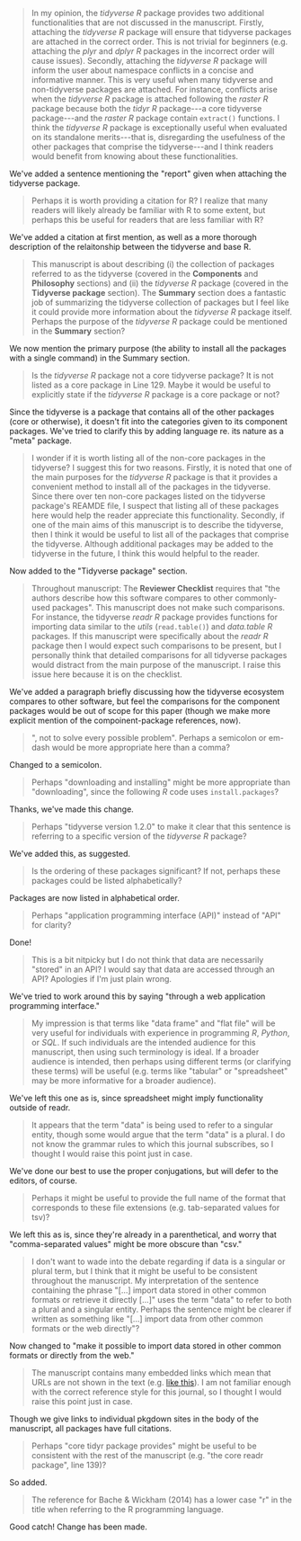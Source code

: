 > In my opinion, the _tidyverse R_ package provides two additional functionalities that are not discussed in the manuscript. Firstly, attaching the _tidyverse R_ package will ensure that tidyverse packages are attached in the correct order. This is not trivial for beginners (e.g. attaching the _plyr_ and _dplyr R_ packages in the incorrect order will cause issues). Secondly, attaching the _tidyverse R_ package will inform the user about namespace conflicts in a concise and informative manner. This is very useful when many tidyverse and non-tidyverse packages are attached. For instance, conflicts arise when the _tidyverse R_ package is attached following the _raster R_ package because both the _tidyr R_ package---a core tidyverse package---and the _raster R_ package contain `extract()` functions. I think the _tidyverse R_ package is exceptionally useful when evaluated on its standalone merits---that is, disregarding the usefulness of the other packages that comprise the tidyverse---and I think readers would benefit from knowing about these functionalities.

We've added a sentence mentioning the "report" given when attaching the tidyverse package.

> Perhaps it is worth providing a citation for R? I realize that many readers will likely already be familiar with R to some extent, but perhaps this be useful for readers that are less familiar with R?

We've added a citation at first mention, as well as a more thorough description of the relaitonship between the tidyverse and base R.

> This manuscript is about describing (i) the collection of packages referred to as the tidyverse (covered in the **Components** and **Philosophy** sections) and (ii) the _tidyverse R_ package (covered in the **Tidyverse package** section). The **Summary** section does a fantastic job of summarizing the tidyverse collection of packages but I feel like it could provide more information about the _tidyverse R_ package itself. Perhaps the purpose of the _tidyverse R_ package could be mentioned in the **Summary** section?

We now mention the primary purpose (the ability to install all the packages with a single command) in the Summary section.

> Is the _tidyverse R_ package not a core tidyverse package? It is not listed as a core package in Line 129. Maybe it would be useful to explicitly state if the _tidyverse R_ package is a core package or not?

Since the tidyverse is a package that contains all of the other packages (core or otherwise), it doesn't fit into the categories given to its component packages. We've tried to clarify this by adding language re. its nature as a "meta" package.

> I wonder if it is worth listing all of the non-core packages in the tidyverse? I suggest this for two reasons. Firstly, it is noted that one of the main purposes for the _tidyverse R_ package is that it provides a convenient method to install all of the packages in the tidyverse. Since there over ten non-core packages listed on the tidyverse package's REAMDE file, I suspect that listing all of these packages here would help the reader appreciate this functionality. Secondly, if one of the main aims of this manuscript is to describe the tidyverse, then I think it would be useful to list all of the packages that comprise the tidyverse. Although additional packages may be added to the tidyverse in the future, I think this would helpful to the reader.

Now added to the "Tidyverse package" section.

> Throughout manuscript: The **Reviewer Checklist** requires that "the authors describe how this software compares to other commonly-used packages". This manuscript does not make such comparisons. For instance, the tidyverse _readr R_ package provides functions for importing data similar to the _utils_ (`read.table()`) and _data.table R_ packages. If this manuscript were specifically about the _readr R_ package then I would expect such comparisons to be present, but I personally think that detailed comparisons for all tidyverse packages would distract from the main purpose of the manuscript. I raise this issue here because it is on the checklist.

We've added a paragraph briefly discussing how the tidyverse ecosystem compares to other software, but feel the comparisons for the component packages would be out of scope for this paper (though we make more explicit mention of the compoinent-package references, now).

> ", not to solve every possible problem". Perhaps a semicolon or em-dash would be more appropriate here than a comma?

Changed to a semicolon.

> Perhaps "downloading and installing" might be more appropriate than "downloading", since the following _R_ code uses `install.packages`?

Thanks, we've made this change.

> Perhaps "tidyverse version 1.2.0" to make it clear that this sentence is referring to a specific version of the _tidyverse R_ package?

We've added this, as suggested.

> Is the ordering of these packages significant? If not, perhaps these packages could be listed alphabetically?

Packages are now listed in alphabetical order.

> Perhaps "application programming interface (API)" instead of "API" for clarity?

Done!

> This is a bit nitpicky but I do not think that data are necessarily "stored" in an API? I would say that data are accessed through an API? Apologies if I'm just plain wrong.

We've tried to work around this by saying "through a web application programming interface."

> My impression is that terms like "data frame" and "flat file" will be very useful for individuals with experience in programming _R_, _Python_, or _SQL_. If such individuals are the intended audience for this manuscript, then using such terminology is ideal. If a broader audience is intended, then perhaps using different terms (or clarifying these terms) will be useful (e.g. terms like "tabular" or "spreadsheet" may be more informative for a broader audience).

We've left this one as is, since spreadsheet might imply functionality outside of readr.

> It appears that the term "data" is being used to refer to a singular entity, though some would argue that the term "data" is a plural. I do not know the grammar rules to which this journal subscribes, so I thought I would raise this point just in case.

We've done our best to use the proper conjugations, but will defer to the editors, of course.

> Perhaps it might be useful to provide the full name of the format that corresponds to these file extensions (e.g. tab-separated values for tsv)?

We left this as is, since they're already in a parenthetical, and worry that "comma-separated values" might be more obscure than "csv."

> I don't want to wade into the debate regarding if data is a singular or plural term, but I think that it might be useful to be consistent throughout the manuscript. My interpretation of the sentence containing the phrase "[...] import data stored in other common formats or retrieve it directly [...]" uses the term "data" to refer to both a plural and a singular entity. Perhaps the sentence might be clearer if written as something like "[...] import data from other common formats or the web directly"?

Now changed to "make it possible to import data stored in other common formats or directly from the web."

> The manuscript contains many embedded links which mean that URLs are not shown in the text (e.g. [like this](https://google.com)). I am not familiar enough with the correct reference style for this journal, so I thought I would raise this point just in case.

Though we give links to individual pkgdown sites in the body of the manuscript, all packages have full citations.

> Perhaps "core tidyr package provides" might be useful to be consistent with the rest of the manuscript (e.g. "the core readr package", line 139)?

So added.

> The reference for Bache & Wickham (2014) has a lower case "r" in the title when referring to the R programming language.

Good catch! Change has been made.
